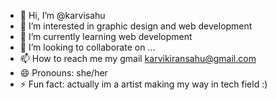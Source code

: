 - 👋 Hi, I’m @karvisahu
- 👀 I’m interested in graphic design and web development
- 🌱 I’m currently learning web development
- 💞️ I’m looking to collaborate on ...
- 📫 How to reach me my gmail karvikiransahu@gmail.com
- 😄 Pronouns: she/her
- ⚡ Fun fact: actually im a artist making my way in tech field :) 

<!---
karvisahu/karvisahu is a ✨ special ✨ repository because its `README.md` (this file) appears on your GitHub profile.
You can click the Preview link to take a look at your changes.
--->
